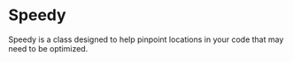 # Speedy

Speedy is a class designed to help pinpoint locations in your code that may need to be optimized.